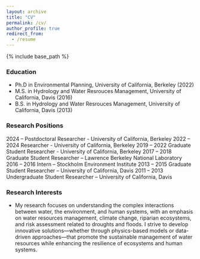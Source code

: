 ```yaml
---
layout: archive
title: "CV"
permalink: /cv/
author_profile: true
redirect_from:
  - /resume
---
```


{% include base_path %}

### Education
* Ph.D in Environmental Planning, University of California, Berkeley (2022)
* M.S. in Hydrology and Water Resrouces Management, University of California, Davis (2016)
* B.S. in Hydrology and Water Resrouces Management, University of California, Davis (2013)  

### Research Positions
2024 –    		Postdoctoral Researcher - University of California, Berkeley
2022 – 2024		Researcher - University of California, Berkeley
2019 – 2022		Graduate Student Researcher - University of California, Berkeley
2017 – 2018		Graduate Student Researcher – Lawrence Berkeley National Laboratory
2016 – 2016		Intern – Stockholm Environment Institute
2013 – 2015		Graduate Student Researcher – University of California, Davis
2011 – 2013		Undergraduate Student Researcher – University of California, Davis

### Research Interests
* My research focuses on understanding the complex interactions between water, the environment, and human systems, with an emphasis on water resources management, climate change, riparian ecosystems, and risk assessment related to droughts and floods. I strive to develop innovative solutions—whether through physics-based models or data-driven approaches—that promote the sustainable management of water resources while enhancing the resilience of ecosystems and human systems.
